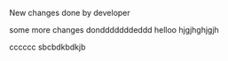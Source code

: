 New changes done by developer

some more changes dondddddddeddd
helloo   hjgjhghjgjh

cccccc sbcbdkbdkjb

